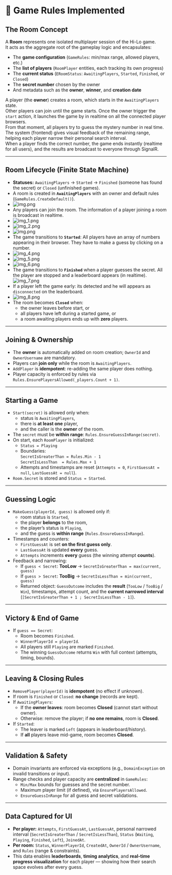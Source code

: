 # 🎯 Game Rules Implemented

## The Room Concept

A **Room** represents one isolated multiplayer session of the Hi-Lo game.  
It acts as the aggregate root of the gameplay logic and encapsulates:

- The **game configuration** (`GameRules`: min/max range, allowed players, etc.)
- The **list of players** (`RoomPlayer` entities, each tracking its own progress)
- The **current status** (`ERoomStatus`: `AwaitingPlayers`, `Started`, `Finished`, or `Closed`)
- The **secret number** chosen by the owner
- And metadata such as the **owner**, **winner**, and **creation date**

A player (the **owner**) creates a room, which starts in the `AwaitingPlayers` state.  
Other players can join until the game starts. Once the owner trigger the `start` action, it launches the game by in realtime on all the connected player browsers.  
From that moment, all players try to guess the mystery number in real time.  
The system (frontend) gives visual feedback of the remaining range, helping each player narrow their personal search interval.  
When a player finds the correct number, the game ends instantly (realtime for all users), and the results are broadcast to everyone through SignalR.

---

## Room Lifecycle (Finite State Machine)
- **Statuses:** `AwaitingPlayers` → `Started` → `Finished` (someone has found the secret) or `Closed` (unfinished games).
- A room is created in **`AwaitingPlayers`** with an owner and default rules (`GameRules.CreateDefault()`).
- ![img.png](img/img.png)
- Any players can join the room. The information of a player joining a room is broadcast in realtime.  
- ![img_1.png](img/img_1.png)
- ![img_2.png](img/img_2.png)
- ![img.png](img/img_3.png)
- The game transitions to **`Started`**: All players have an array of numbers appearing in their browser. 
They have to make a guess by clicking on a number.  
- ![img_4.png](img/img_4.png)
- ![img_5.png](img/img_5.png)
- ![img_6.png](img/img_6.png)
- The game transitions to **`Finished`** when a player guesses the secret.
All the player are stopped and a leaderboard appears (in realtime).
![img_7.png](img/img_7.png)
- If a player left the game early: its detected and he will appears as `disconnected` on the leaderboard.
- ![img_8.png](img/img_8.png)
- The room becomes **`Closed`** when:
    - the owner leaves before start, or
    - all players have left during a started game, or
    - a room awaiting players ends up with **zero** players.

---

## Joining & Ownership
- The **owner** is automatically added on room creation; `OwnerId` and `OwnerUsername` are mandatory.
- Players can **join only** while the room is `AwaitingPlayers`.
- `AddPlayer` is **idempotent**: re-adding the same player does nothing.
- Player capacity is enforced by rules via `Rules.EnsurePlayersAllowed(_players.Count + 1)`.

---

## Starting a Game
- `Start(secret)` is allowed only when:
    - status is `AwaitingPlayers`,
    - there is **at least one** player,
    - and the caller is the **owner** of the room.
- The `secret` must be **within range**: `Rules.EnsureGuessInRange(secret)`.
- On start, each `RoomPlayer` is initialized:
    - `Status = Playing`
    - Boundaries:  
      `SecretIsGreaterThan = Rules.Min - 1`  
      `SecretIsLessThan  = Rules.Max + 1`
    - Attempts and timestamps are reset (`Attempts = 0`, `FirstGuessAt = null`, `LastGuessAt = null`).
- `Room.Secret` is stored and `Status = Started`.

---

## Guessing Logic
- `MakeGuess(playerId, guess)` is allowed only if:
    - room status is `Started`,
    - the player **belongs** to the room,
    - the player’s status is `Playing`,
    - and the guess is **within range** (`Rules.EnsureGuessInRange`).
- Timestamps and counters:
    - `FirstGuessAt` is set **on the first guess only**.
    - `LastGuessAt` is updated **every** guess.
    - `Attempts` increments **every** guess (the winning attempt **counts**).
- Feedback and narrowing:
    - If `guess < Secret`: **TooLow** → `SecretIsGreaterThan = max(current, guess)`
    - If `guess > Secret`: **TooBig** → `SecretIsLessThan = min(current, guess)`
    - Returned object: `GuessOutcome` includes the **result** (`TooLow` / `TooBig` / `Win`), timestamps, attempt count, and the **current narrowed interval** (`[SecretIsGreaterThan + 1 ; SecretIsLessThan - 1]`).

---

## Victory & End of Game
- If `guess == Secret`:
    - Room becomes `Finished`.
    - `WinnerPlayerId = playerId`.
    - All players still `Playing` are marked `Finished`.
    - The winning `GuessOutcome` returns `Win` with full context (attempts, timing, bounds).

---

## Leaving & Closing Rules
- `RemovePlayer(playerId)` is **idempotent** (no effect if unknown).
- If room is `Finished` or `Closed`: **no change** (records are kept).
- If `AwaitingPlayers`:
    - If the **owner leaves**: room becomes **Closed** (cannot start without owner).
    - Otherwise: remove the player; if **no one remains**, room is **Closed**.
- If `Started`:
    - The leaver is marked `Left` (appears in leaderboard/history).
    - If **all** players leave mid-game, room becomes **Closed**.

---

## Validation & Safety
- Domain invariants are enforced via exceptions (e.g., `DomainException` on invalid transitions or input).
- Range checks and player capacity are **centralized** in `GameRules`:
    - `Min/Max` bounds for guesses and the secret number.
    - Maximum player limit (if defined), via `EnsurePlayersAllowed`.
    - `EnsureGuessInRange` for all guess and secret validations.

---

## Data Captured for UI 
- **Per player:** `Attempts`, `FirstGuessAt`, `LastGuessAt`, personal narrowed interval (`SecretIsGreaterThan` / `SecretIsLessThan`), `Status` (`Waiting`, `Playing`, `Finished`, `Left`), `JoinedAt`.
- **Per room:** `Status`, `WinnerPlayerId`, `CreatedAt`, `OwnerId` / `OwnerUsername`, and `Rules` (range & constraints).
- This data enables **leaderboards**, **timing analytics**, and **real-time progress visualization** for each player — showing how their search space evolves after every guess.
